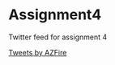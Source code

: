 # Assignment4
Twitter feed for assignment 4

<!DOCTYPE html>

<html>

<head>

<title>Tweets by HRP</title>

</head>

<body>

<p>

<a class="twitter-timeline"  href="https://twitter.com/HfxRegPolice?ref_src=twsrc%5Egoogle%7Ctwcamp%5Eserp%7Ctwgr%5Eauthor" data-widget-id="Your Widget Key ID">Tweets by AZFire</a> 

<script async src="https://platform.twitter.com/widgets.js" charset="utf-8"></script>

</p>

</body>

</html> 
